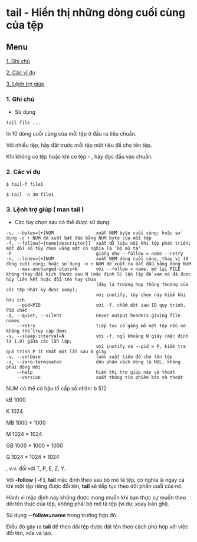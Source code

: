 ﻿# tail - Hiển thị những dòng cuối cùng của tệp
## Menu
[1. Ghi chú](#GhiChu)

[2. Các ví dụ](#CacViDu)

[3. Lệnh trợ giúp](#LenhTroGiup)



<a name="GhiChu"></a>
### 1. Ghi chú
- Sử dụng
```
tail file ...
```
In 10 dòng cuối cùng của mỗi tệp ở đầu ra tiêu chuẩn.

Với nhiều tệp, hãy đặt trước mỗi tệp một tiêu đề cho tên tệp.

Khi không có tệp hoặc khi có tệp - , hãy đọc đầu vào chuẩn.

<a name="CacViDu"></a>
### 2. Các ví dụ
```
$ tail-f file1
```

```
$ tail -n 30 file1
```

<a name="LenhTroGiup"></a>
### 3. Lệnh trợ giúp ( man tail )
- Các tùy chọn sau có thể được sử dụng:
```
-c, --bytes=[+]NUM                xuất NUM byte cuối cùng; hoặc sử dụng -c + NUM để xuất bắt đầu bằng NUM byte của mỗi tệp
-f, --follow[={name|descriptor}]  xuất dữ liệu nối khi tệp phát triển; một đối số tùy chọn vắng mặt có nghĩa là 'bộ mô tả'
-F                                giống như --follow = name --retry
-n, --lines=[+]NUM                xuất NUM dòng cuối cùng, thay vì 10 dòng cuối cùng; hoặc sử dụng -n + NUM để xuất ra bắt đầu bằng dòng NUM
    --max-unchanged-stats=N       với --follow = name, mở lại FILE không thay đổi kích thước sau N (mặc định 5) lần lặp để xem nó đã được hủy liên kết hoặc đổi tên hay chưa
                                  (đây là trường hợp thông thường của các tệp nhật ký được xoay);
                                  với inotify, tùy chọn này hiếm khi hữu ích
    --pid=PID                     với -f, chấm dứt sau ID quy trình, PID chết
-q, --quiet, --silent             never output headers giving file names
    --retry                       tiếp tục cố gắng mở một tệp nếu nó không thể truy cập được
-s, --sleep-interval=N            với -f, ngủ khoảng N giây (mặc định là 1,0) giữa các lần lặp;
                                  với inotify và --pid = P, kiểm tra quá trình P ít nhất một lần sau N giây
-v, --verbose                     luôn xuất tiêu đề cho tên tệp
-z, --zero-terminated             dấu phân cách dòng là NUL, không phải dòng mới
    --help                        hiển thị trợ giúp này và thoát
    --version                     xuất thông tin phiên bản và thoát
```

NUM có thể có hậu tố cấp số nhân:
b 512

kB 1000

K 1024

MB 1000 * 1000

M 1024 * 1024

GB 1000 * 1000 * 1000

G 1024 * 1024 * 1024

, v.v. đối với T, P, E, Z, Y.

Với **-follow ( -f )**, **tail** mặc định theo sau bộ mô tả tệp, có nghĩa là ngay cả khi một tệp riêng được đổi tên, **tail** sẽ tiếp tục theo dõi phần cuối của nó.

Hành vi mặc định này không được mong muốn khi bạn thực sự muốn theo dõi tên thực của tệp, không phải bộ mô tả tệp (ví dụ: xoay bản ghi).

Sử dụng **--follow=name** trong trường hợp đó.

Điều đó gây ra **tail** để theo dõi tệp được đặt tên theo cách phù hợp với việc đổi tên, xóa và tạo.
